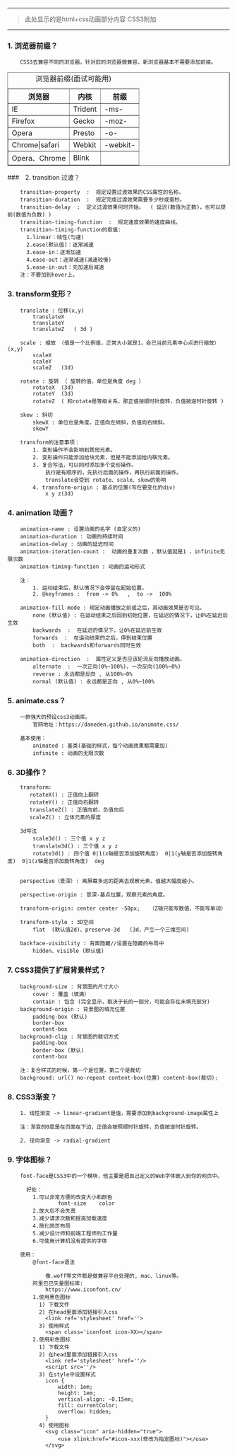****
> 此处显示的是html+css动画部分内容
CSS3附加
****

### 1. 浏览器前缀？
```
    CSS3去兼容不同的浏览器，针对旧的浏览器做兼容，新浏览器基本不需要添加前缀。
```

<table width='390' border='1' align='center'>
    <caption>浏览器前缀(面试可能用)</caption>
    <thead>
        <tr>
            <th>
                浏览器
            </th>
            <th>
                内核
            </th>
            <th>
                前缀
            </th>
        </tr>
    </thead>
        <tr>
            <td>IE</td>
            <td>Trident</td>
            <td>-ms-</td>
        </tr>
        <tr>
            <td>Firefox</td>
            <td>Gecko</td>
            <td>-moz-</td>
        </tr>
        <tr>
            <td>Opera</td>
            <td>Presto</td>
            <td>-o-</td>
        </tr>
        <tr>
            <td>Chrome|safari</td>
            <td>Webkit</td>
            <td>-webkit-</td>
        </tr>
        <tr>
            <td>Opera、Chrome</td>
            <td>Blink</td>
            <td></td>
        </tr>
    <tobody>
    </tobody>
    <tfoot>
    </tfoot>
</table>

###　2. transition 过渡？
```
    transition-property  :  规定设置过渡效果的CSS属性的名称。
    transition-duration  :  规定完成过渡效果需要多少秒或毫秒。
    transition-delay  :  定义过渡效果何时开始。  ( 延迟(数值为正数)，也可以提前(数值为负数) )
    transition-timing-function  :  规定速度效果的速度曲线。
    transition-timing-function的取值:
      1.linear：线性(匀速)
      2.ease(默认值)：逐渐减速
      3.ease-in：逐渐加速
      4.ease-out：逐渐减速(减速较慢)
      5.ease-in-out：先加速后减速
    注：不要加到hover上。
```

### 3. transform变形？
```
    translate : 位移(x,y)
        translateX
        translateY
        translateZ   ( 3d )
    
    scale : 缩放 （值是一个比例值，正常大小就是1，会已当前元素中心点进行缩放）(x,y)
        scaleX
        scaleY
        scaleZ   (3d)

    rotate : 旋转 （ 旋转的值，单位是角度 deg ）
        rotateX  (3d)
        rotateY  (3d)
        rotateZ  ( 和rotate是等级关系，那正值按顺时针旋转，负值按逆时针旋转 )

    skew : 斜切
        skewX : 单位也是角度，正值向左倾斜，负值向右倾斜。
        skewY

    transform的注意事项：
        1. 变形操作不会影响到其他元素。
        2. 变形操作只能添加给块元素，但是不能添加给内联元素。
        3. 复合写法，可以同时添加多个变形操作。
            执行是有顺序的，先执行后面的操作，再执行前面的操作。
            translate会受到 rotate、scale、skew的影响
        4. transform-origin : 基点的位置(写在要变化的div)
            x y z(3d)
```

### 4. animation 动画？
```
    animation-name : 设置动画的名字 (自定义的)
    animation-duration : 动画的持续时间
    animation-delay : 动画的延迟时间
    animation-iteration-count :  动画的重复次数 ，默认值就是1 ，infinite无限次数
    animation-timing-function : 动画的运动形式

    注：
        1. 运动结束后，默认情况下会停留在起始位置。
        2. @keyframes :  from -> 0%   ,  to ->  100%

    animation-fill-mode : 规定动画播放之前或之后，其动画效果是否可见。
     	none (默认值) : 在运动结束之后回到初始位置，在延迟的情况下，让0%在延迟后生效
 		backwards  :  在延迟的情况下，让0%在延迟前生效
	 	forwards  :  在运动结束的之后，停到结束位置
	 	both  :  backwards和forwards同时生效

    animation-direction  :  属性定义是否应该轮流反向播放动画。
	 	alternate  :  一次正向(0%~100%)，一次反向(100%~0%)
	 	reverse : 永远都是反向 , 从100%~0%
	 	normal (默认值) : 永远都是正向 , 从0%~100%
```

### 5. animate.css？
```
    一款强大的预设css3动画库。
      	官网地址：https://daneden.github.io/animate.css/
     		
    基本使用：
	    animated : 基类(基础的样式，每个动画效果都需要加)
	    infinite : 动画的无限次数
```

### 6. 3D操作？
```
    transform:
       rotateX() : 正值向上翻转
       rotateY() : 正值向右翻转
       translateZ() : 正值向前，负值向后
       scaleZ() : 立体元素的厚度

    3d写法
	    scale3d() : 三个值 x y z
	    translate3d() : 三个值 x y z
	    rotate3d() : 四个值 0|1(x轴是否添加旋转角度)  0|1(y轴是否添加旋转角度)  0|1(z轴是否添加旋转角度)  deg


    perspective（景深）: 离屏幕多远的距离去观察元素，值越大幅度越小。

    perspective-origin : 景深-基点位置，观察元素的角度。

    transform-origin: center center -50px;   （Z轴只能写数值，不能写单词）

    transform-style : 3D空间
	    flat  (默认值2d)、preserve-3d   (3d，产生一个三维空间)

    backface-visibility : 背面隐藏//设置在隐藏的布局中
	    hidden、visible (默认值)
```

### 7. CSS3提供了扩展背景样式？
```
    background-size : 背景图的尺寸大小
	    cover : 覆盖（填满）
	    contain : 包含 (完全显示，取决于长的一部分，可能会存在未填充部分)
    background-origin : 背景图的填充位置
	    padding-box (默认)
	    border-box
	    content-box
    background-clip : 背景图的裁切方式
	    padding-box 
	    border-box (默认) 
	    content-box 

    注：复合样式的时候，第一个是位置，第二个是裁切
    background: url() no-repeat content-box(位置) content-box(裁切);
```

### 8. CSS3渐变？
```
    1. 线性渐变 -> linear-gradient是值，需要添加到background-image属性上

    注：渐变的0度是在页面在下边，正值会按照顺时针旋转，负值按逆时针旋转。

    2. 径向渐变 -> radial-gradient 
```

### 9. 字体图标？
```
    font-face是CSS3中的一个模块，他主要是把自己定义的Web字体嵌入到你的网页中。
 
      好处：
      	1.可以非常方便的改变大小和颜色
                font-size    color
      	2.放大后不会失真
      	3.减少请求次数和提高加载速度
      	4.简化网页布局
        5.减少设计师和前端工程师的工作量
	    6.可使用计算机没有提供的字体

    使用：
        @font-face语法

            像.woff等文件都是做兼容平台处理的, mac、linux等。
        阿里巴巴矢量图标库:
            https://www.iconfont.cn/
        1.使用黑色图标
          1) 下载文件
          2) 在head里面添加链接引入css
            <link ref='stylesheet' href=''>
          3) 使用样式
            <span class='iconfont icon-XX></span>
        2.使用彩色图标
          1) 下载文件
          2) 在head里面添加链接引入css
            <link ref='stylesheet' href=''/>
            <script src=''/>
          3) 在style中设置样式
            icon {
                width: 1em;
                height: 1em;
                vertical-align: -0.15em;
                fill: currentColor;
                overflow: hidden;
            }
          4) 使用图标
            <svg class="icon" aria-hidden="true">
                <use xlink:href="#icon-xxx(修改为指定图标)"></use>
            </svg>
```